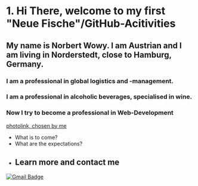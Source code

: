 # 1. Hi There, welcome to my first "Neue Fische"/GitHub-Acitivities

## My name is Norbert Wowy. I am Austrian and I am living in Norderstedt, close to Hamburg, Germany. 
### I am a professional in global logistics and -management.
### I am a professional in alcoholic beverages, specialised in wine.

### Now I try to become a professional in Web-Development

[photolink, chosen by me](https://www.google.com/imgres?imgurl=https%3A%2F%2Fimg.freepik.com%2Ffotos-kostenlos%2Fein-bunter-wolf-mit-schwarzem-hintergrund_1340-40203.jpg%3Fsize%3D626%26ext%3Djpg%26ga%3DGA1.1.386372595.1697587200%26semt%3Dais&tbnid=wfcVlLm3MhNexM&vet=12ahUKEwjnwYDfro6CAxWP2gIHHdRIBAYQMygAegQIARBv..i&imgrefurl=https%3A%2F%2Fde.freepik.com%2Ffotos%2Fneon-wolf&docid=VWz2pe4palUmtM&w=417&h=626&q=fotos&ved=2ahUKEwjnwYDfro6CAxWP2gIHHdRIBAYQMygAegQIARBv)

- What is to come?
- What are the expectations?
- Learn more and contact me
  ---
[![Gmail Badge](https://img.shields.io/badge/-norbert.wowy@gmail.com-c14438?style=flat&logo=Gmail&logoColor=white)](mailto:norbert.wowy@gmail.com "Connect via Email")
